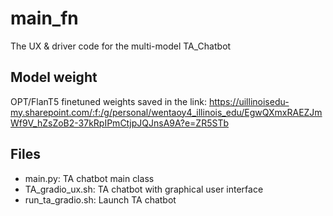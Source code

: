 # main_fn
The UX &amp; driver code for the multi-model TA_Chatbot

## Model weight
OPT/FlanT5 finetuned weights saved in the link: https://uillinoisedu-my.sharepoint.com/:f:/g/personal/wentaoy4_illinois_edu/EgwQXmxRAEZJmWf9V_hZsZoB2-37kRpIPmCtjpJQJnsA9A?e=ZR5STb

## Files
- main.py: TA chatbot main class 
- TA_gradio_ux.sh: TA chatbot with graphical user interface 
- run_ta_gradio.sh: Launch TA chatbot 